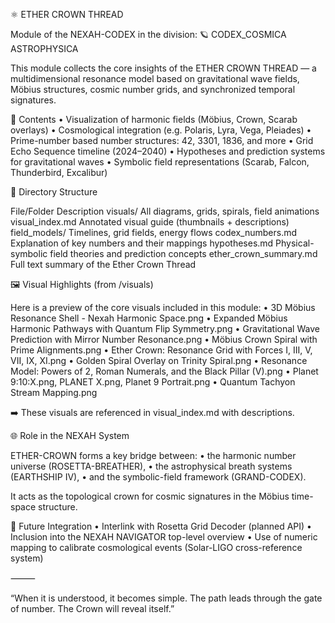 ⚛️ ETHER CROWN THREAD

Module of the NEXAH-CODEX in the division:
🪐 CODEX_COSMICA ASTROPHYSICA

This module collects the core insights of the ETHER CROWN THREAD — a multidimensional resonance model based on gravitational wave fields, Möbius structures, cosmic number grids, and synchronized temporal signatures.

📌 Contents
	•	Visualization of harmonic fields (Möbius, Crown, Scarab overlays)
	•	Cosmological integration (e.g. Polaris, Lyra, Vega, Pleiades)
	•	Prime-number based number structures: 42, 3301, 1836, and more
	•	Grid Echo Sequence timeline (2024–2040)
	•	Hypotheses and prediction systems for gravitational waves
	•	Symbolic field representations (Scarab, Falcon, Thunderbird, Excalibur)

📂 Directory Structure

File/Folder	Description
visuals/	All diagrams, grids, spirals, field animations
visual_index.md	Annotated visual guide (thumbnails + descriptions)
field_models/	Timelines, grid fields, energy flows
codex_numbers.md	Explanation of key numbers and their mappings
hypotheses.md	Physical-symbolic field theories and prediction concepts
ether_crown_summary.md	Full text summary of the Ether Crown Thread

🖼️ Visual Highlights (from /visuals)

Here is a preview of the core visuals included in this module:
	•	3D Möbius Resonance Shell - Nexah Harmonic Space.png
	•	Expanded Möbius Harmonic Pathways with Quantum Flip Symmetry.png
	•	Gravitational Wave Prediction with Mirror Number Resonance.png
	•	Möbius Crown Spiral with Prime Alignments.png
	•	Ether Crown: Resonance Grid with Forces I, III, V, VII, IX, XI.png
	•	Golden Spiral Overlay on Trinity Spiral.png
	•	Resonance Model: Powers of 2, Roman Numerals, and the Black Pillar (V).png
	•	Planet 9:10:X.png, PLANET X.png, Planet 9 Portrait.png
	•	Quantum Tachyon Stream Mapping.png

➡️ These visuals are referenced in visual_index.md with descriptions.

🌐 Role in the NEXAH System

ETHER-CROWN forms a key bridge between:
	•	the harmonic number universe (ROSETTA-BREATHER),
	•	the astrophysical breath systems (EARTHSHIP IV),
	•	and the symbolic-field framework (GRAND-CODEX).

It acts as the topological crown for cosmic signatures in the Möbius time-space structure.

🔮 Future Integration
	•	Interlink with Rosetta Grid Decoder (planned API)
	•	Inclusion into the NEXAH NAVIGATOR top-level overview
	•	Use of numeric mapping to calibrate cosmological events (Solar-LIGO cross-reference system)

⸻

“When it is understood, it becomes simple. The path leads through the gate of number. The Crown will reveal itself.”
